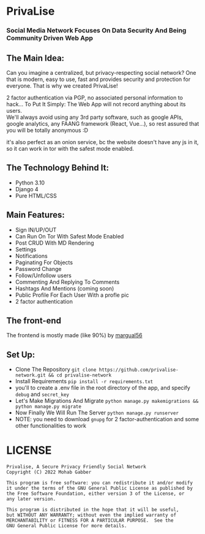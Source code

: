 # PrivaLise 
### Social Media Network Focuses On Data Security And Being Community Driven Web App

## The Main Idea:
Can you imagine a centralized, but privacy-respecting social network? One that is modern, easy to use, fast and provides security and protection for everyone. That is why we created PrivaLise!

2 factor authentication via PGP, no associated personal information to hack... To Put It Simply: The Web App will not record anything about its users. <br/>
We'll always avoid using any 3rd party software, such as google APIs, google analytics, any FAANG framework (React, Vue...), so rest assured that you will be totally anonymous :D

it's also perfect as an onion service, bc the website doesn't have any js in it, so it can work in tor with the safest mode enabled.

## The Technology Behind It:
   * Python 3.10
   * Django 4
   * Pure HTML/CSS

## Main Features:
   * Sign IN/UP/OUT
   * Can Run On Tor With Safest Mode Enabled
   * Post CRUD With MD Rendering
   * Settings
   * Notifications
   * Paginating For Objects
   * Password Change
   * Follow/Unfollow users
   * Commenting And Replying To Comments
   * Hashtags And Mentions (coming soon)
   * Public Profile For Each User With a profle pic
   * 2 factor authentication

## The front-end
The frontend is mostly made (like 90%) by [margual56](https://github.com/margual56)

## Set Up: 
  * Clone The Repository `git clone https://github.com/privalise-network.git && cd privalise-network`
  * Install Requirements `pip install -r requirements.txt`
  * you'll to create a .env file in the root directory of the app, and specify `debug` and `secret_key`
  * Let's Make Migrations And Migrate  `python manage.py makemigrations && python manage.py migrate`
  * Now Finally We Will Run The Server `python manage.py runserver`
  * NOTE: you need to download `gnupg` for 2 factor-authentication and some other functionalities to work

# LICENSE
	Privalise, A Secure Privacy Friendly Social Network
	Copyright (C) 2022 Mohab Gabber
	
	This program is free software: you can redistribute it and/or modify
	it under the terms of the GNU General Public License as published by
	the Free Software Foundation, either version 3 of the License, or
	any later version.
	
	This program is distributed in the hope that it will be useful,
	but WITHOUT ANY WARRANTY; without even the implied warranty of
	MERCHANTABILITY or FITNESS FOR A PARTICULAR PURPOSE.  See the
	GNU General Public License for more details.
	










